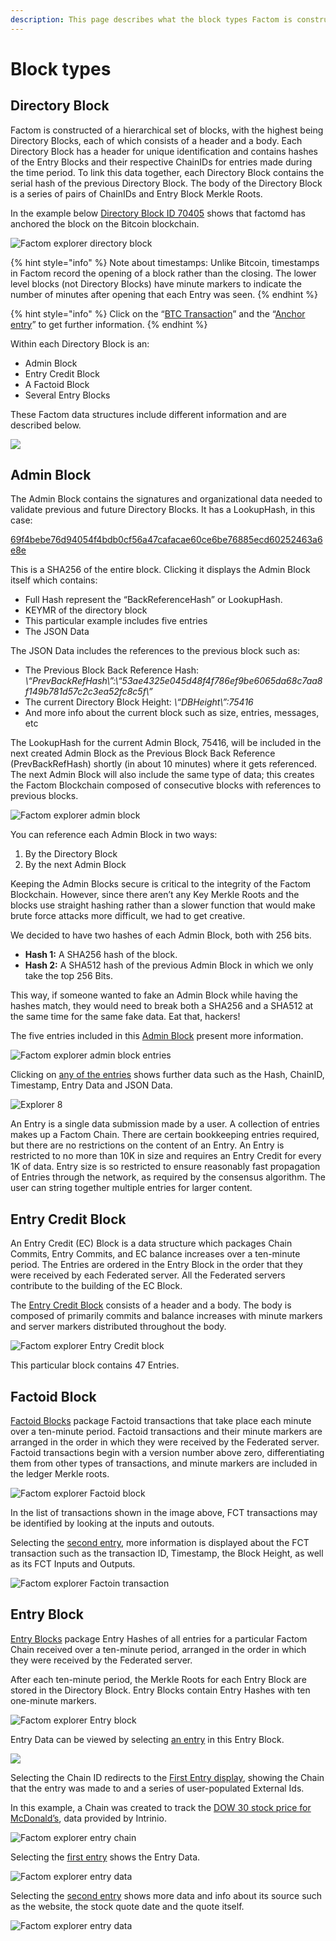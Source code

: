 ```yaml
---
description: This page describes what the block types Factom is constructed of.
---
```


# Block types

## Directory Block

Factom is constructed of a hierarchical set of blocks, with the highest being Directory Blocks, each of which consists of a header and a body. Each Directory Block has a header for unique identification and contains hashes of the Entry Blocks and their respective ChainIDs for entries made during the time period. To link this data together, each Directory Block contains the serial hash of the previous Directory Block. The body of the Directory Block is a series of pairs of ChainIDs and Entry Block Merkle Roots.

In the example below [Directory Block ID 70405](http://explorer.factom.org/dblock/2c6c6247ae2602a08d5b59850682a60228bbc23ae66c67916836b684fc8daea9) shows that factomd has anchored the block on the Bitcoin blockchain.

![Factom explorer directory block](https://docs.factom.com/images/wallet_098.png)

{% hint style="info" %}
Note about timestamps: Unlike Bitcoin, timestamps in Factom record the opening of a block rather than the closing. The lower level blocks \(not Directory Blocks\) have minute markers to indicate the number of minutes after opening that each Entry was seen.
{% endhint %}

{% hint style="info" %}
Click on the “[BTC Transaction](https://blockchain.info/tx/83ea4629b0e5d7ae7ee313d377dc4f9cb258652c76937afce4d0be29add6d8a3)” and the “[Anchor entry](http://explorer.factom.org/entry/e47fe17ea16474444d3895d6048b2ade4c71114f9742d31a6e1d7d035019e2ee)” to get further information.
{% endhint %}

Within each Directory Block is an:

* Admin Block
* Entry Credit Block
* A Factoid Block
* Several Entry Blocks

These Factom data structures include different information and are described below.

![](../../.gitbook/assets/factom_explorer_entry_blocks.PNG)

## Admin Block

The Admin Block contains the signatures and organizational data needed to validate previous and future Directory Blocks. It has a LookupHash, in this case:

[69f4bebe76d94054f4bdb0cf56a47cafacae60ce6be76885ecd60252463a6e8e](http://explorer.factom.org/ablock/69f4bebe76d94054f4bdb0cf56a47cafacae60ce6be76885ecd60252463a6e8e)

This is a SHA256 of the entire block. Clicking it displays the Admin Block itself which contains:

* Full Hash represent the “BackReferenceHash” or LookupHash.
* KEYMR of the directory block
* This particular example includes five entries
* The JSON Data

The JSON Data includes the references to the previous block such as:

* The Previous Block Back Reference Hash: _\“PrevBackRefHash\”:\“53ae4325e045d48f4f786ef9be6065da68c7aa8f149b781d57c2c3ea52fc8c5f\”_
* The current Directory Block Height: _\“DBHeight\”:75416_
* And more info about the current block such as size, entries, messages, etc

The LookupHash for the current Admin Block, 75416, will be included in the next created Admin Block as the Previous Block Back Reference \(PrevBackRefHash\) shortly \(in about 10 minutes\) where it gets referenced. The next Admin Block will also include the same type of data; this creates the Factom Blockchain composed of consecutive blocks with references to previous blocks.

![Factom explorer admin block](../../.gitbook/assets/factom_explorer_admin_block.PNG)

You can reference each Admin Block in two ways:   
  
1. By the Directory Block  
2. By the next Admin Block   
  
Keeping the Admin Blocks secure is critical to the integrity of the Factom Blockchain. However, since there aren’t any Key Merkle Roots and the blocks use straight hashing rather than a slower function that would make brute force attacks more difficult, we had to get creative.   
  
We decided to have two hashes of each Admin Block, both with 256 bits.

* **Hash 1:** A SHA256 hash of the block.
* **Hash 2:** A SHA512 hash of the previous Admin Block in which we only take the top 256 Bits.

This way, if someone wanted to fake an Admin Block while having the hashes match, they would need to break both a SHA256 and a SHA512 at the same time for the same fake data. Eat that, hackers!

The five entries included in this [Admin Block](http://explorer.factom.org/ablock/69f4bebe76d94054f4bdb0cf56a47cafacae60ce6be76885ecd60252463a6e8e) present more information.

![Factom explorer admin block entries](../../.gitbook/assets/factom_explorer_admin_block_entries.PNG)

Clicking on [any of the entries](http://explorer.factom.org/entry/21d21a9632b9715b607c96fddf9f56bc9f77f7e0839b8c218e0c69ae82272415) shows further data such as the Hash, ChainID, Timestamp, Entry Data and JSON Data.

![Explorer 8](https://docs.factom.com/images/wallet_102.png)

An Entry is a single data submission made by a user. A collection of entries makes up a Factom Chain. There are certain bookkeeping entries required, but there are no restrictions on the content of an Entry. An Entry is restricted to no more than 10K in size and requires an Entry Credit for every 1K of data. Entry size is so restricted to ensure reasonably fast propagation of Entries through the network, as required by the consensus algorithm. The user can string together multiple entries for larger content.

## Entry Credit Block

An Entry Credit \(EC\) Block is a data structure which packages Chain Commits, Entry Commits, and EC balance increases over a ten-minute period. The Entries are ordered in the Entry Block in the order that they were received by each Federated server. All the Federated servers contribute to the building of the EC Block.

The [Entry Credit Block](http://explorer.factom.org/ecblock/b3633e936305288392e322dbfc406537647a2c6119d313aac8673c34ff2ea8c5) consists of a header and a body. The body is composed of primarily commits and balance increases with minute markers and server markers distributed throughout the body.

![Factom explorer Entry Credit block](../../.gitbook/assets/factom_explorer_entry_credit_block.PNG)

This particular block contains 47 Entries.

## Factoid Block

[Factoid Blocks](http://explorer.factom.org/fblock/3f150e28e6fdde47a707d2a3e5df3236dcad05df0a088e0edfa36e8cdb4f9607) package Factoid transactions that take place each minute over a ten-minute period. Factoid transactions and their minute markers are arranged in the order in which they were received by the Federated server. Factoid transactions begin with a version number above zero, differentiating them from other types of transactions, and minute markers are included in the ledger Merkle roots.

![Factom explorer Factoid block](../../.gitbook/assets/factom_explorer_factoid_block.PNG)

In the list of transactions shown in the image above, FCT transactions may be identified by looking at the inputs and outouts.

Selecting the [second entry](http://explorer.factom.org/tx/04b5292074368df8f971f1792e96c0de511ee1a23e6185daa2f8d0ee35c3d79b), more information is displayed about the FCT transaction such as the transaction ID, Timestamp, the Block Height, as well as its FCT Inputs and Outputs.

![Factom explorer Factoin transaction](../../.gitbook/assets/factom_explorer_factoid_block_tx.PNG)

## Entry Block

[Entry Blocks](http://explorer.factom.org/eblock/a66d2c6b9bf118baaca96016e6fd03d52c0fc2a2332e001be32286805a8ef8fb) package Entry Hashes of all entries for a particular Factom Chain received over a ten-minute period, arranged in the order in which they were received by the Federated server.

After each ten-minute period, the Merkle Roots for each Entry Block are stored in the Directory Block. Entry Blocks contain Entry Hashes with ten one-minute markers.

![Factom explorer Entry block](../../.gitbook/assets/factom_explorer_entry_block.PNG)

Entry Data can be viewed by selecting [an entry](http://explorer.factom.org/entry/c9bd61c180ecdcccc39be2af1c1f40a540b20ecb2b1c78960eed8ff6fbf1c6f7) in this Entry Block.

![](../../.gitbook/assets/factom_explorer_entry_block_entry.PNG)

Selecting the Chain ID redirects to the [First Entry display](http://explorer.factom.org/chain/0181d4011dda7f3f7dbcbdd7b66ea3be60261b096f7453152102afb95d258783), showing the Chain that the entry was made to and a series of user-populated External Ids.

In this example, a Chain was created to track the [DOW 30 stock price for McDonald’s](http://explorer.factom.org/chain/0181d4011dda7f3f7dbcbdd7b66ea3be60261b096f7453152102afb95d258783), data provided by Intrinio.

![Factom explorer entry chain](../../.gitbook/assets/factom_explorer_entry_block_entry_chain.PNG)

Selecting the [first entry](http://explorer.factom.org/entry/2de58fff050698d54254effcb8267856be604f1c175fd85a1418817d978ce341) shows the Entry Data.

![Factom explorer entry data](../../.gitbook/assets/factom_explorer_entry_block_entry_chain_data.PNG)

Selecting the [second entry](http://explorer.factom.org/entry/f1331281a67da1a6400b6c5fe6077c692ce28c48c7d5c29796934edc5248b062) shows more data and info about its source such as the website, the stock quote date and the quote itself.

![Factom explorer entry data](../../.gitbook/assets/factom_explorer_entry_block_entry_chain_data2.PNG)

###  <a id="search-for-fct-ec-addresses"></a>

